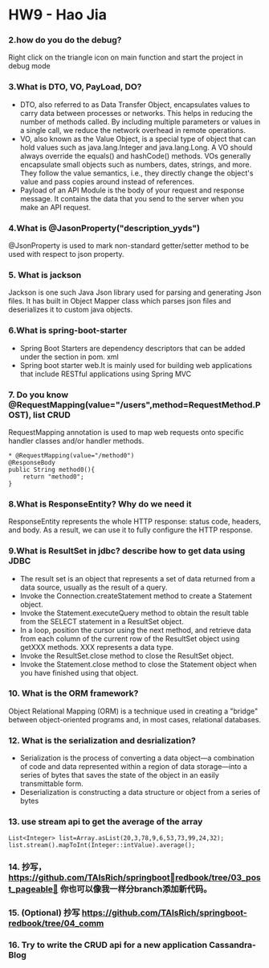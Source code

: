 # HW9 - Hao Jia


### 2.how do you do the debug?
Right click on the triangle icon on main function and start the project in debug mode

### 3.What is DTO, VO, PayLoad, DO?
+ DTO, also referred to as Data Transfer Object, encapsulates values to carry data between processes or networks.
  This helps in reducing the number of methods called. By including multiple parameters or values in a single call, we reduce the network overhead in remote operations.
+ VO, also known as the Value Object, is a special type of object that can hold values such as java.lang.Integer and java.lang.Long. A VO should always override the equals() and hashCode() methods. VOs generally encapsulate small objects such as numbers, dates, strings, and more. They follow the value semantics, i.e., they directly change the object's value and pass copies around instead of references.
+ Payload of an API Module is the body of your request and response message. It contains the data that you send to the server when you make an API request.

### 4.What is @JasonProperty("description_yyds")
@JsonProperty is used to mark non-standard getter/setter method to be used with respect to json property.

### 5. What is jackson
Jackson is one such Java Json library used for parsing and generating Json files. It has built in Object Mapper class which parses json files and deserializes it to custom java objects.

### 6.What is spring-boot-starter
+ Spring Boot Starters are dependency descriptors that can be added under the <dependencies> section in pom. xml
+ Spring boot starter web.It is mainly used for building web applications that include RESTful applications using Spring MVC

### 7. Do you know @RequestMapping(value="/users",method=RequestMethod.POST), list CRUD
RequestMapping annotation is used to map web requests onto specific handler classes and/or handler methods.
``` 
* @RequestMapping(value="/method0")
@ResponseBody
public String method0(){
	return "method0";
}
```

### 8.What is ResponseEntity? Why do we need it
ResponseEntity represents the whole HTTP response: status code, headers, and body. As a result, we can use it to fully configure the HTTP response.

### 9.What is ResultSet in jdbc? describe how to get data using JDBC
+ The result set is an object that represents a set of data returned from a data source, usually as the result of a query. 
+ Invoke the Connection.createStatement method to create a Statement object. 
+ Invoke the Statement.executeQuery method to obtain the result table from the SELECT statement in a ResultSet object. 
+ In a loop, position the cursor using the next method, and retrieve data from each column of the current row of the ResultSet object using getXXX methods. XXX represents a data type. 
+ Invoke the ResultSet.close method to close the ResultSet object. 
+ Invoke the Statement.close method to close the Statement object when you have finished using that object.

### 10. What is the ORM framework?
Object Relational Mapping (ORM) is a technique used in creating a "bridge" between object-oriented programs and, in most cases, relational databases.

### 12. What is the serialization and desrialization?
+ Serialization is the process of converting a data object—a combination of code and data represented within a region of data storage—into a series of bytes that saves the state of the object in an easily transmittable form.
+ Deserialization is constructing a data structure or object from a series of bytes

### 13. use stream api to get the average of the array
``` 
List<Integer> list=Array.asList(20,3,78,9,6,53,73,99,24,32);
list.stream().mapToInt(Integer::intValue).average();
```

### 14. 抄写，https://github.com/TAIsRich/springbootredbook/tree/03_post_pageable， 你也可以像我⼀样分branch添加新代码。

### 15. (Optional) 抄写 https://github.com/TAIsRich/springboot-redbook/tree/04_comm

### 16. Try to write the CRUD api for a new application Cassandra-Blog
    